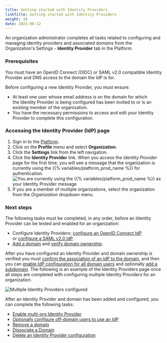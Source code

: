 ```yaml
---
title: Getting started with Identity Providers
linkTitle: Getting started with Identity Providers
weight: 10
date: 2021-08-12
---
```


An organization administrator completes all tasks related to configuring and managing identity providers and associated domains from the Organization's Settings - **Identity Provider** tab in the Platform.

### Prerequisites

You must have an OpenID Connect (OIDC) or SAML v2.0 compatible Identity Provider and DNS access to the domain the IdP is for.

Before configuring a new Identity Provider, you must ensure:

* At least one user whose email address is on the domain for which the Identity Provider is being configured has been invited to or is an existing member of the organization.
* You have the necessary permissions to access and edit your Identity Provider to complete this configuration.

### Accessing the Identity Provider (IdP) page

1. Sign in to the [Platform](https://platform.axway.com/).
2. Click on the **Profile** menu and select **Organization**.
3. Click the **Settings** link from the left navigation.
4. Click the **Identity Provider** link. When you access the *Identity Provider* page for the first time, you will see a message that the organization is currently using the {{% variables/platform_prod_name %}} for authentication.
    ![You are currently using the {{% variables/platform_prod_name %}} as your Identity Provider message](/Images/overview_new_dropdown.png)
5. If you are a member of multiple organizations, select the organization from the *Organization* dropdown menu.

### Next steps

The following tasks must be completed, in any order, before an Identity Provider can be tested and enabled for an organization:

* Configure Identity Providers: [configure an OpenID Connect IdP](/docs/management_guide/configuring_and_managing_identity_providers/managing_identity_provider_configuration/configuring_an_openid_connect_idp) or [configure a SAML v2.0 IdP](/docs/management_guide/configuring_and_managing_identity_providers/managing_identity_provider_configuration/configuring_a_saml_v2.0_idp/).
* [Add a domain](/docs/management_guide/configuring_and_managing_identity_providers/managing_domains/adding_a_domain/) and [verify domain ownership](/docs/management_guide/configuring_and_managing_identity_providers/managing_domains/verifying_domain_ownership/).

After you have configured an Identity Provider and domain ownership is verified you must [confirm the association of an IdP to the domain](/docs/management_guide/configuring_and_managing_identity_providers/enabling_identity_provider_configuration/confirming_the_association_of_an_idp_to_the_domain/), and then you can [enable IdP configuration for all domain users](/docs/management_guide/configuring_and_managing_identity_providers/enabling_identity_provider_configuration/enabling_idp_configuration_for_all_domain_users/) and optionally [add a subdomain](/docs/management_guide/configuring_and_managing_identity_providers/managing_domains/adding_a_subdomain/). The following is an example of the Identity Providers page once all steps are completed with configuring multiple Identity Providers for an organization.

![Multiple Identity Providers configured](/Images/multiple_idps_configured.png)

After an Identity Provider and domain has been added and configured, you can complete the following tasks:

* [Enable multi-org Identity Provider](/docs/management_guide/configuring_and_managing_identity_providers/enabling_identity_provider_multiple_orgs)
* [Optionally configure off-domain users to use an IdP](/docs/management_guide/configuring_and_managing_identity_providers/requiring_identity_provider_use)
* [Remove a domain](/docs/management_guide/configuring_and_managing_identity_providers/managing_domains/removing_a_domain/)
* [Dissociate a Domain](/docs/management_guide/configuring_and_managing_identity_providers/managing_domains/dissociating_a_domain/)
* [Delete an Identity Provider configuration](/docs/management_guide/configuring_and_managing_identity_providers/managing_identity_provider_configuration/deleting_an_identity_provider_configuration/)
